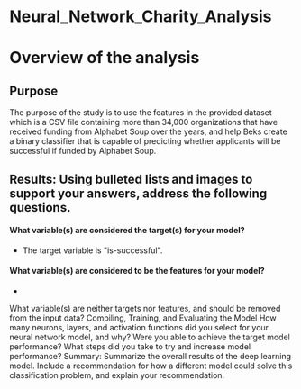 # Neural_Network_Charity_Analysis
# Overview of the analysis
## Purpose
The purpose of the study is to use the features in the provided dataset which is a CSV file containing more than 34,000 organizations that have received funding from Alphabet Soup over the years, and help Beks create a binary classifier that is capable of predicting whether applicants will be successful if funded by Alphabet Soup.

## Results: Using bulleted lists and images to support your answers, address the following questions.
#### What variable(s) are considered the target(s) for your model?
- The target variable is "is-successful".


#### What variable(s) are considered to be the features for your model?
- 



What variable(s) are neither targets nor features, and should be removed from the input data?
Compiling, Training, and Evaluating the Model
How many neurons, layers, and activation functions did you select for your neural network model, and why?
Were you able to achieve the target model performance?
What steps did you take to try and increase model performance?
Summary: Summarize the overall results of the deep learning model. Include a recommendation for how a different model could solve this classification problem, and explain your recommendation.

